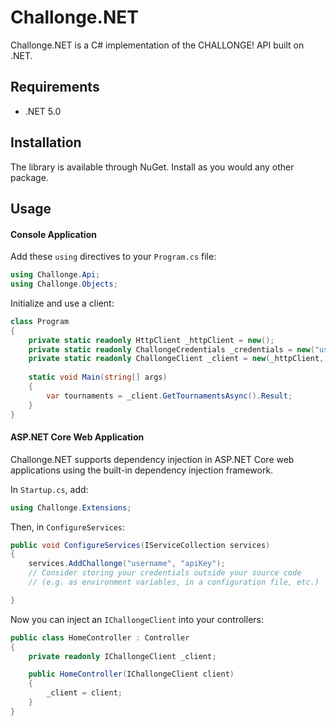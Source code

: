 ﻿# Challonge.NET

Challonge.NET is a C# implementation of the CHALLONGE! API built on .NET.

## Requirements

- .NET 5.0

## Installation

The library is available through NuGet. Install as you would any other package.

## Usage

#### Console Application

Add these `using` directives to your `Program.cs` file:

```C#
using Challonge.Api;
using Challonge.Objects;
```
Initialize and use a client:

```C#
class Program
{
    private static readonly HttpClient _httpClient = new();
    private static readonly ChallongeCredentials _credentials = new("username", "apiKey");
    private static readonly ChallongeClient _client = new(_httpClient, _credentials);
	
    static void Main(string[] args)
    {
        var tournaments = _client.GetTournamentsAsync().Result;
    }
}
```
#### ASP.NET Core Web Application

Challonge.NET supports dependency injection in ASP.NET Core web applications using the built-in dependency injection framework.

In `Startup.cs`, add:
```C#
using Challonge.Extensions;
```
Then, in `ConfigureServices`:
```C#
public void ConfigureServices(IServiceCollection services)
{
    services.AddChallonge("username", "apiKey");
    // Consider storing your credentials outside your source code 
    // (e.g. as environment variables, in a configuration file, etc.)

}
```
Now you can inject an `IChallongeClient` into your controllers:

```C#
public class HomeController : Controller
{
    private readonly IChallongeClient _client;

    public HomeController(IChallongeClient client)
    {
        _client = client;
    }
}
```